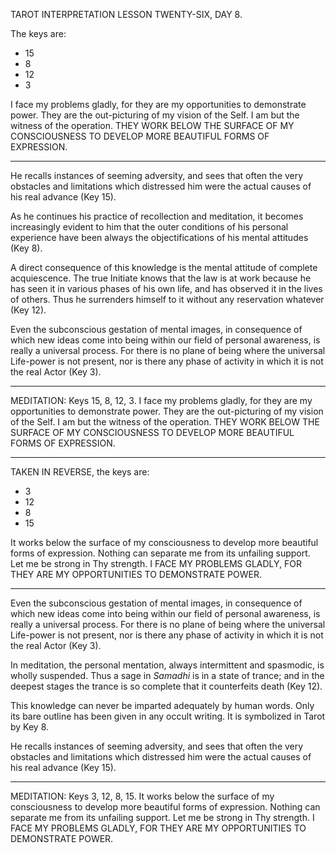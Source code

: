 TAROT INTERPRETATION
LESSON TWENTY-SIX, DAY 8.

The keys are:

- 15
-  8
- 12
-  3

I face my problems gladly, for they are my opportunities to demonstrate power. They are the out-picturing of my vision of the Self. I am but the witness of the operation. THEY WORK BELOW THE SURFACE OF MY CONSCIOUSNESS TO DEVELOP MORE BEAUTIFUL FORMS OF EXPRESSION.

---

He recalls instances of seeming adversity, and sees that often the very obstacles and limitations which distressed him were the actual causes of his real advance (Key 15).

As he continues his practice of recollection and meditation, it becomes increasingly evident to him that the outer conditions of his personal experience have been always the objectifications of his mental attitudes (Key 8).

A direct consequence of this knowledge is the mental attitude of complete acquiescence. The true Initiate knows that the law is at work because he has seen it in various phases of his own life, and has observed it in the lives of others. Thus he surrenders himself to it without any reservation whatever (Key 12).

Even the subconscious gestation of mental images, in consequence of which new ideas come into being within our field of personal awareness, is really a universal process. For there is no plane of being where the universal Life-power is not present, nor is there any phase of activity in which it is not the real Actor (Key 3).

---

MEDITATION: Keys 15, 8, 12, 3. I face my problems gladly, for they are my opportunities to demonstrate power. They are the out-picturing of my vision of the Self. I am but the witness of the operation. THEY WORK BELOW THE SURFACE OF MY CONSCIOUSNESS TO DEVELOP MORE BEAUTIFUL FORMS OF EXPRESSION.

---

TAKEN IN REVERSE, the keys are:

-  3
- 12
-  8
- 15

It works below the surface of my consciousness to develop more beautiful forms of expression. Nothing can separate me from its unfailing support. Let me be strong in Thy strength. I FACE MY PROBLEMS GLADLY, FOR THEY ARE MY OPPORTUNITIES TO DEMONSTRATE POWER.

---

Even the subconscious gestation of mental images, in consequence of which new ideas come into being within our field of personal awareness, is really a universal process. For there is no plane of being where the universal Life-power is not present, nor is there any phase of activity in which it is not the real Actor (Key 3).

In meditation, the personal mentation, always intermittent and spasmodic, is wholly suspended. Thus a sage in *Samadhi* is in a state of trance; and in the deepest stages the trance is so complete that it counterfeits death (Key 12).

This knowledge can never be imparted adequately by human words. Only its bare outline has been given in any occult writing. It is symbolized in Tarot by Key 8.

He recalls instances of seeming adversity, and sees that often the very obstacles and limitations which distressed him were the actual causes of his real advance (Key 15).

---

MEDITATION: Keys 3, 12, 8, 15. It works below the surface of my consciousness to develop more beautiful forms of expression. Nothing can separate me from its unfailing support. Let me be strong in Thy strength. I FACE MY PROBLEMS GLADLY, FOR THEY ARE MY OPPORTUNITIES TO DEMONSTRATE POWER.
